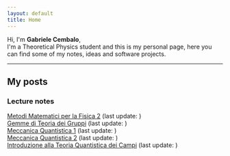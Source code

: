 ```yaml
---
layout: default
title: Home
---
```


Hi, I'm **Gabriele Cembalo**, <br>
I'm a Theoretical Physics student and this is my personal page, here you can find some of my notes, ideas and software projects.

---

## My posts

### Lecture notes
[Metodi Matematici per la Fisica 2](/assets/pdf/MMF2.pdf) (last update: ) <br>
[Gemme di Teoria dei Gruppi](/assets/pdf/GG.pdf) (last update: ) <br>
[Meccanica Quantistica 1](/assets/pdf/MQ1.pdf) (last update: ) <br>
[Meccanica Quantistica 2](/assets/pdf/MQ2.pdf) (last update: ) <br>
[Introduzione alla Teoria Quantistica dei Campi](/assets/pdf/IQFT.pdf) (last update: ) <br>
